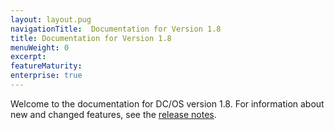 ```yaml
---
layout: layout.pug
navigationTitle:  Documentation for Version 1.8
title: Documentation for Version 1.8
menuWeight: 0
excerpt:
featureMaturity:
enterprise: true
---
```



Welcome to the documentation for DC/OS version 1.8. For information about new and changed features, see the [release notes](/docs/1.8/administration/release-notes/).
